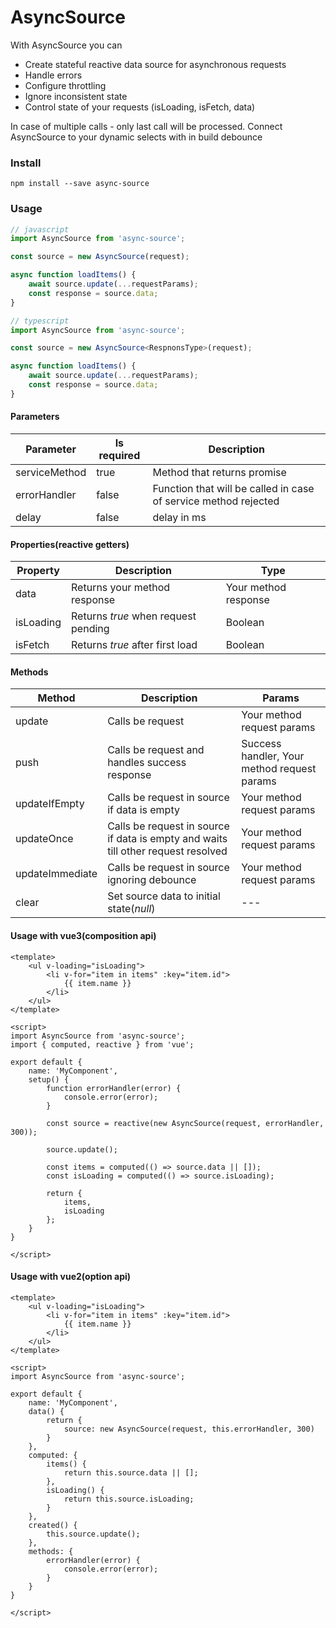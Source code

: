 # AsyncSource #
With AsyncSource you can
* Create stateful reactive data source for asynchronous requests
* Handle errors
* Configure throttling
* Ignore inconsistent state
* Control state of your requests (isLoading, isFetch, data)

In case of multiple calls - only last call will be processed.
Connect AsyncSource to your dynamic selects with in build debounce

### Install ###
```
npm install --save async-source
```


### Usage ###
```javascript
// javascript
import AsyncSource from 'async-source';

const source = new AsyncSource(request);

async function loadItems() {
    await source.update(...requestParams);
    const response = source.data;
}
```

```typescript
// typescript
import AsyncSource from 'async-source';

const source = new AsyncSource<RespnonsType>(request);

async function loadItems() {
    await source.update(...requestParams);
    const response = source.data;
}
```

#### Parameters ###
**Parameter** | **Is required** | **Description**
--- | --- | ---
serviceMethod | true | Method that returns promise
errorHandler | false | Function that will be called in case of service method rejected
delay | false | delay in ms

#### Properties(reactive getters) ####
**Property** | **Description** | **Type**
--- | --- | ---
data | Returns your method response | Your method response
isLoading | Returns *true* when request pending | Boolean
isFetch | Returns *true* after first load | Boolean

#### Methods ####
**Method** | **Description**                                                                   | **Params**
--- |-----------------------------------------------------------------------------------| ---
update | Calls be request                                                                  | Your method request params
push | Calls be request and handles success response                                     | Success handler, Your method request params
updateIfEmpty | Calls be request in source if data is empty                                       | Your method request params
updateOnce | Calls be request in source if data is empty and waits till other request resolved | Your method request params
updateImmediate | Calls be request in source ignoring debounce                                      | Your method request params
clear | Set source data to initial state(*null*)                                          | ---

#### Usage with vue3(composition api) ####
```vue
<template>
    <ul v-loading="isLoading">
        <li v-for="item in items" :key="item.id">
            {{ item.name }}
        </li>
    </ul>
</template>

<script>
import AsyncSource from 'async-source';
import { computed, reactive } from 'vue';

export default {
    name: 'MyComponent',
    setup() {
        function errorHandler(error) {
            console.error(error);
        }

        const source = reactive(new AsyncSource(request, errorHandler, 300));

        source.update();

        const items = computed(() => source.data || []);
        const isLoading = computed(() => source.isLoading);
        
        return {
            items,
            isLoading
        };
    }
}

</script>
```

#### Usage with vue2(option api) ####
```vue
<template>
    <ul v-loading="isLoading">
        <li v-for="item in items" :key="item.id">
            {{ item.name }}
        </li>
    </ul>
</template>

<script>
import AsyncSource from 'async-source';

export default {
    name: 'MyComponent',
    data() {
        return {
            source: new AsyncSource(request, this.errorHandler, 300)
        }
    },
    computed: {
        items() {
            return this.source.data || [];
        },
        isLoading() {
            return this.source.isLoading;
        }
    },
    created() {
        this.source.update();
    },
    methods: {
        errorHandler(error) {
            console.error(error);
        }
    }
}

</script>
```

